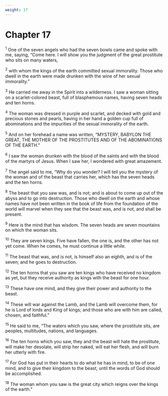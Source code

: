 ```yaml
---
weight: 17
---
```


# Chapter 17

<sup>1</sup> One of the seven angels who had the seven bowls came and spoke with me, saying, “Come here. I will show you the judgment of the great prostitute who sits on many waters, 

<sup>2</sup> with whom the kings of the earth committed sexual immorality. Those who dwell in the earth were made drunken with the wine of her sexual immorality.” 

<sup>3</sup> He carried me away in the Spirit into a wilderness. I saw a woman sitting on a scarlet-colored beast, full of blasphemous names, having seven heads and ten horns. 

<sup>4</sup> The woman was dressed in purple and scarlet, and decked with gold and precious stones and pearls, having in her hand a golden cup full of abominations and the impurities of the sexual immorality of the earth. 

<sup>5</sup> And on her forehead a name was written, “MYSTERY, BABYLON THE GREAT, THE MOTHER OF THE PROSTITUTES AND OF THE ABOMINATIONS OF THE EARTH.” 

<sup>6</sup> I saw the woman drunken with the blood of the saints and with the blood of the martyrs of Jesus. When I saw her, I wondered with great amazement. 

<sup>7</sup> The angel said to me, “Why do you wonder? I will tell you the mystery of the woman and of the beast that carries her, which has the seven heads and the ten horns. 

<sup>8</sup> The beast that you saw was, and is not; and is about to come up out of the abyss and to go into destruction. Those who dwell on the earth and whose names have not been written in the book of life from the foundation of the world will marvel when they see that the beast was, and is not, and shall be present. 

<sup>9</sup> Here is the mind that has wisdom. The seven heads are seven mountains on which the woman sits. 

<sup>10</sup> They are seven kings. Five have fallen, the one is, and the other has not yet come. When he comes, he must continue a little while. 

<sup>11</sup> The beast that was, and is not, is himself also an eighth, and is of the seven; and he goes to destruction. 

<sup>12</sup> The ten horns that you saw are ten kings who have received no kingdom as yet, but they receive authority as kings with the beast for one hour. 

<sup>13</sup> These have one mind, and they give their power and authority to the beast. 

<sup>14</sup> These will war against the Lamb, and the Lamb will overcome them, for he is Lord of lords and King of kings; and those who are with him are called, chosen, and faithful.” 

<sup>15</sup> He said to me, “The waters which you saw, where the prostitute sits, are peoples, multitudes, nations, and languages. 

<sup>16</sup> The ten horns which you saw, they and the beast will hate the prostitute, will make her desolate, will strip her naked, will eat her flesh, and will burn her utterly with fire. 

<sup>17</sup> For God has put in their hearts to do what he has in mind, to be of one mind, and to give their kingdom to the beast, until the words of God should be accomplished. 

<sup>18</sup> The woman whom you saw is the great city which reigns over the kings of the earth.” 


